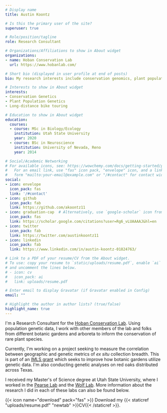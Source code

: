 ```yaml
---
# Display name
title: Austin Koontz

# Is this the primary user of the site?
superuser: true

# Role/position/tagline
role: Research Consultant

# Organizations/Affiliations to show in About widget
organizations:
- name: Hoban Conservation Lab
  url: https://www.hobanlab.com/

# Short bio (displayed in user profile at end of posts)
bio: My research interests include conservation genomics, plant populations genetics, and RADseq analysis

# Interests to show in About widget
interests:
- Conservation Genetics
- Plant Population Genetics
- Long-distance bike touring

# Education to show in About widget
education:
  courses:
  - course: MSc in Biology/Ecology
    institution: Utah State University
    year: 2020
  - course: BSc in Neuroscience
    institution: University of Nevada, Reno
    year: 2014

# Social/Academic Networking
# For available icons, see: https://wowchemy.com/docs/getting-started/page-builder/#icons
#   For an email link, use "fas" icon pack, "envelope" icon, and a link in the
#   form "mailto:your-email@example.com" or "/#contact" for contact widget.
social:
- icon: envelope
  icon_pack: fas
  link: '/#contact'
- icon: github
  icon_pack: fab
  link: https://github.com/akoontz11
- icon: graduation-cap  # Alternatively, use `google-scholar` icon from `ai` icon pack
  icon_pack: fas
  link: https://scholar.google.com/citations?user=Rg6_vLUAAAAJ&hl=en
- icon: twitter
  icon_pack: fab
  link: https://twitter.com/austinkoontz11
- icon: linkedin
  icon_pack: fab
  link: https://www.linkedin.com/in/austin-koontz-01824763/

# Link to a PDF of your resume/CV from the About widget.
# To use: copy your resume to `static/uploads/resume.pdf`, enable `ai` icons in `params.toml`,
# and uncomment the lines below.
# - icon: cv
#   icon_pack: ai
#   link: uploads/resume.pdf

# Enter email to display Gravatar (if Gravatar enabled in Config)
email: ""

# Highlight the author in author lists? (true/false)
highlight_name: true
---
```


I'm a Research Consultant for the [Hoban Conservation Lab](https://www.hobanlab.com/). Using population genetic data, I work with other members of the lab and folks from different botanic gardens and arboreta to inform the conservation of rare plant species. 

Currently, I'm working on a project seeking to measure the correlation between geographic and genetic metrics of _ex situ_ collection breadth. This is part of an [IMLS grant](https://www.imls.gov/grants/awarded/mg-251613-oms-22) which seeks to improve how botanic gardens utilize genetic data. I'm also conducting genetic analyses on red oaks distributed across Texas.

I received my Master's of Science degree at Utah State University, where I worked in the [Pearse Lab](http://pearselab.com/) and the [Wolf Lab](https://paulwolflab.com/). More information about the research I did in each of these labs can also be found below. 

{{< icon name="download" pack="fas" >}} Download my {{< staticref "uploads/resume.pdf" "newtab" >}}CV{{< /staticref >}}.
